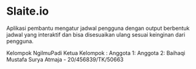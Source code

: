 # Slaite.io
Aplikasi pembantu mengatur jadwal pengguna dengan output berbentuk jadwal yang interaktif dan bisa disesuaikan ulang sesuai keinginan dari pengguna.

Kelompok NgilmuPadi
Ketua Kelompok : 
Anggota 1:
Anggota 2: Baihaqi Mustafa Surya Atmaja - 20/456839/TK/50663
